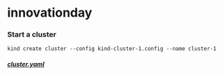 # innovationday

### Start a cluster
```
kind create cluster --config kind-cluster-1.config --name cluster-1
```
##### [cluster.yaml](cluster.yaml)



